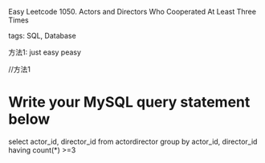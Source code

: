 Easy Leetcode 1050. Actors and Directors Who Cooperated At Least Three Times

tags: SQL, Database

方法1: just easy peasy

//方法1


# Write your MySQL query statement below
select actor_id, director_id from actordirector group by actor_id, director_id
having count(*) >=3
